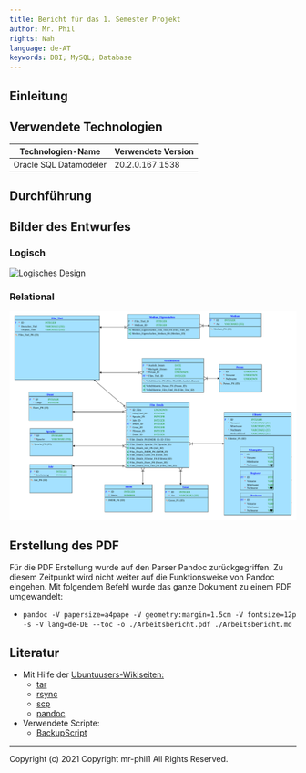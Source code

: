 ```yaml
---
title: Bericht für das 1. Semester Projekt
author: Mr. Phil
rights: Nah
language: de-AT
keywords: DBI; MySQL; Database
---
```

## Einleitung


## Verwendete Technologien
Technologien-Name | Verwendete Version
------------ | -------------
Oracle SQL Datamodeler  | 20.2.0.167.1538


## Durchführung




## Bilder des Entwurfes

### Logisch
![Logisches Design](https://raw.githubusercontent.com/Mr-Phil1/DBI-ProjektSem1/main/Bilder/Durchführung.jpg)
### Relational
![Relationales Design](https://raw.githubusercontent.com/Mr-Phil1/DBI-ProjektSem1/main/Bilder/Relational_2.svg)

## Erstellung des PDF
Für die PDF Erstellung wurde auf den Parser Pandoc zurückgegriffen. Zu diesem Zeitpunkt wird nicht weiter auf die Funktionsweise von Pandoc eingehen. Mit folgendem Befehl wurde das ganze Dokument zu einem PDF umgewandelt:

* `pandoc -V papersize=a4pape -V geometry:margin=1.5cm -V fontsize=12p -s -V lang=de-DE --toc -o ./Arbeitsbericht.pdf ./Arbeitsbericht.md`


## Literatur

* Mit Hilfe der [Ubuntuusers-Wikiseiten:](https://wiki.ubuntuusers.de)
  * [tar](https://wiki.ubuntuusers.de/tar/)
  * [rsync](https://wiki.ubuntuusers.de/rsync/)
  * [scp](https://wiki.ubuntuusers.de/SSH/#scp)
  * [pandoc](https://wiki.ubuntuusers.de/Pandoc/)
* Verwendete Scripte:
  * [BackupScript](https://gitlab.com/Mr-Phil1/schule/-/blob/master/Linux-Script/2020-12-15/backupScript.bash)

---

Copyright (c) 2021 Copyright mr-phil1 All Rights Reserved.

